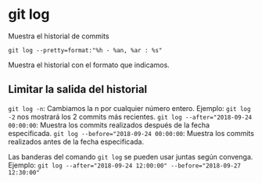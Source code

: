 # git log

Muestra el historial de commits

`git log --pretty=format:"%h - %an, %ar : %s"`

Muestra el historial con el formato que indicamos.

## Limitar la salida del historial

`git log -n`: Cambiamos la n por cualquier número entero. Ejemplo:
`git log -2` nos mostrará los 2 commits más recientes.
`git log --after="2018-09-24 00:00:00`: Muestra los commits realizados después de la fecha especificada.
`git log --before="2018-09-24 00:00:00`: Muestra los commits realizados antes de la fecha especificada.

Las banderas del comando `git log` se pueden usar juntas según convenga. Ejemplo:
`git log --after="2018-09-24 12:00:00" --before="2018-09-27 12:30:00"`
